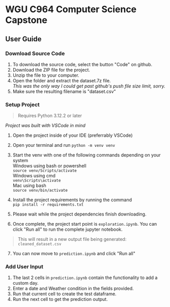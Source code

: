 # WGU C964 Computer Science Capstone

## User Guide  
### Download Source Code  
1. To download the source code, select the button "Code" on github.
2. Download the ZIP file for the project.
3. Unzip the file to your computer.
4. Open the folder and extract the dataset.7z file.  
*This was the only way I could get past github's push file size limit, sorry.*
5. Make sure the resulting filename is "dataset.csv"

### Setup Project  

>
> Requires Python 3.12.2 or later  
>
*Project was built with VSCode in mind*  
1. Open the project inside of your IDE (preferrably VSCode)
2. Open your terminal and run ```python -m venv venv```  
3. Start the venv with one of the following commands depending on your system  
Windows using bash or powershell  
```source venv/Scripts/activate```  
Windows using cmd  
```venv\Scripts\activate```  
Mac using bash  
```source venv/bin/activate```  
4. Install the project requirements by running the command  
```pip install -r requirements.txt```

5. Please wait while the project dependencies finish downloading.  
6. Once complete, the project start point is ```exploration.ipynb```. You can click "Run all" to run the complete jupyter notebook.  
> This will result in a new output file being generated:
> ```cleaned_dataset.csv```  
7. You can now move to ```prediction.ipynb``` and click "Run all"  

### Add User Input  
1. The last 2 cells in ```prediction.ipynb``` contain the functionality to add a custom day.  
2. Enter a date and Weather condition in the fields provided.  
3. Run that current cell to create the test dataframe.
4. Run the next cell to get the prediction output.  
